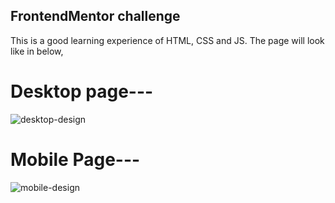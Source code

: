 ## FrontendMentor challenge

This is a good learning experience of HTML, CSS and JS. The page will look like in below,

# Desktop page---
![desktop-design](https://user-images.githubusercontent.com/112053505/204739918-78bd9463-728d-46ca-b0d1-b2f541b079ff.jpg)


# Mobile Page---
![mobile-design](https://user-images.githubusercontent.com/112053505/204740033-7e2804c0-e595-4620-bf52-b8448714c631.jpg)

